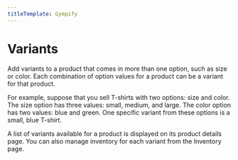 ```yaml
---
titleTemplate: Gympify
---
```


#   Variants
Add variants to a product that comes in more than one option, such as size or color. Each combination of option values for a product can be a variant for that product.

For example, suppose that you sell T-shirts with two options: size and color. The size option has three values: small, medium, and large. The color option has two values: blue and green. One specific variant from these options is a small, blue T-shirt.

A list of variants available for a product is displayed on its product details page. You can also manage inventory for each variant from the Inventory page.